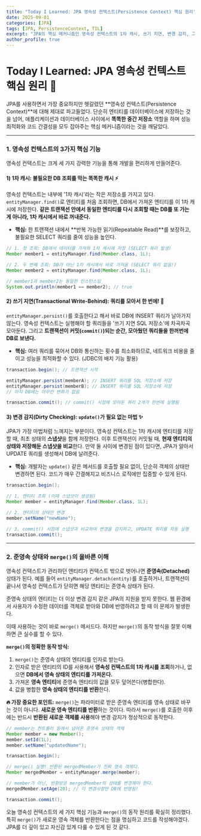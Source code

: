 ```yaml
---
title: "Today I Learned: JPA 영속성 컨텍스트(Persistence Context) 핵심 원리"
date: 2025-09-01
categories: [JPA]
tags: [JPA, PersistenceContext, TIL]
excerpt: "JPA의 핵심 메커니즘인 영속성 컨텍스트의 1차 캐시, 쓰기 지연, 변경 감지, 그리고 준영속 상태와 merge()의 동작 원리를 정리합니다."
author_profile: true
---
```


# Today I Learned: JPA 영속성 컨텍스트 핵심 원리 📝

JPA를 사용하면서 가장 중요하지만 헷갈렸던 **영속성 컨텍스트(Persistence Context)**에 대해 제대로 파고들었다. 단순히 엔티티를 데이터베이스에 저장하는 것을 넘어, 애플리케이션과 데이터베이스 사이에서 **똑똑한 중간 저장소** 역할을 하며 성능 최적화와 코드 간결성을 모두 잡아주는 핵심 메커니즘이라는 것을 깨달았다.

---

### 1. 영속성 컨텍스트의 3가지 핵심 기능

영속성 컨텍스트는 크게 세 가지 강력한 기능을 통해 개발을 편리하게 만들어준다.

#### **1) 1차 캐시: 불필요한 DB 조회를 막는 똑똑한 캐시 ⚡️**

영속성 컨텍스트는 내부에 '1차 캐시'라는 작은 저장소를 가지고 있다. `entityManager.find()`로 엔티티를 처음 조회하면, DB에서 가져온 엔티티를 이 1차 캐시에 저장한다. **같은 트랜잭션 안에서 동일한 엔티티를 다시 조회할 때는 DB를 또 가는 게 아니라, 1차 캐시에서 바로 꺼내준다.**

- **핵심:** 한 트랜잭션 내에서 **반복 가능한 읽기(Repeatable Read)**를 보장하고, 불필요한 SELECT 쿼리를 줄여 성능을 높인다.

```java
// 1. 첫 조회: DB에서 데이터를 가져와 1차 캐시에 저장 (SELECT 쿼리 발생)
Member member1 = entityManager.find(Member.class, 1L);

// 2. 두 번째 조회: DB가 아닌 1차 캐시에서 바로 가져옴 (SELECT 쿼리 없음!)
Member member2 = entityManager.find(Member.class, 1L);

// member1과 member2는 동일한 인스턴스임
System.out.println(member1 == member2); // true
```

#### **2) 쓰기 지연(Transactional Write-Behind): 쿼리를 모아서 한 번에! 🚀**

`entityManager.persist()`를 호출한다고 해서 바로 DB에 INSERT 쿼리가 날아가지 않는다. 영속성 컨텍스트는 실행해야 할 쿼리들을 '쓰기 지연 SQL 저장소'에 차곡차곡 모아둔다. 그리고 **트랜잭션이 커밋(`commit()`)되는 순간, 모아뒀던 쿼리들을 한꺼번에 DB로 보낸다.**

- **핵심:** 여러 쿼리를 묶어서 DB와 통신하는 횟수를 최소화하므로, 네트워크 비용을 줄이고 성능을 최적화할 수 있다. (JDBC의 배치 기능 활용)

```java
transaction.begin(); // 트랜잭션 시작

entityManager.persist(memberA); // INSERT 쿼리를 SQL 저장소에 저장
entityManager.persist(memberB); // INSERT 쿼리를 SQL 저장소에 저장
// 아직 DB에는 아무런 변화가 없음

transaction.commit(); // commit() 시점에 모아둔 쿼리 2개가 한번에 실행됨
```

#### **3) 변경 감지(Dirty Checking): `update()`가 필요 없는 마법 ✨**

JPA가 가장 마법처럼 느껴지는 부분이다. 영속성 컨텍스트는 1차 캐시에 엔티티를 저장할 때, 최초 상태의 **스냅샷**을 함께 저장한다. 이후 트랜잭션이 커밋될 때, **현재 엔티티의 상태와 저장해둔 스냅샷을 비교**한다. 만약 둘 사이에 변경된 점이 있다면, JPA가 알아서 UPDATE 쿼리를 생성해서 DB에 날려준다.

- **핵심:** 개발자는 `update()` 같은 메서드를 호출할 필요 없이, 단순히 객체의 상태만 변경하면 된다. 코드가 매우 간결해지고 비즈니스 로직에만 집중할 수 있게 된다.

```java
transaction.begin();

// 1. 엔티티 조회 (이때 스냅샷이 생성됨)
Member member = entityManager.find(Member.class, 1L);

// 2. 엔티티의 상태만 변경
member.setName("newName");

// 3. commit() 시점에 스냅샷과 비교하여 변경을 감지하고, UPDATE 쿼리를 자동 실행
transaction.commit();
```

---

### 2. 준영속 상태와 `merge()`의 올바른 이해

영속성 컨텍스트가 관리하던 엔티티가 컨텍스트 밖으로 벗어나면 **준영속(Detached)** 상태가 된다. 예를 들어 `entityManager.detach(entity)`를 호출하거나, 트랜잭션이 끝나서 영속성 컨텍스트가 닫히면 해당 엔티티는 준영속 상태가 된다.

준영속 상태의 엔티티는 더 이상 변경 감지 같은 JPA의 지원을 받지 못한다. 웹 환경에서 사용자가 수정한 데이터를 객체로 받아와 DB에 반영하려고 할 때 이 문제가 발생한다.

이때 사용하는 것이 바로 `merge()` 메서드다. 하지만 `merge()`의 동작 방식을 잘못 이해하면 큰 실수를 할 수 있다.

**`merge()`의 정확한 동작 방식:**

1.  `merge()`는 준영속 상태의 엔티티를 인자로 받는다.
2.  인자로 받은 엔티티의 ID를 사용해서 **영속성 컨텍스트의 1차 캐시를 조회**하거나, 없으면 **DB에서 영속 상태의 엔티티를 가져온다.**
3.  가져온 **영속 엔티티**에 준영속 엔티티의 값을 모두 덮어쓴다(병합한다).
4.  값을 병합한 **영속 상태의 엔티티를 반환**한다.

**🔥 가장 중요한 포인트:** `merge()`는 파라미터로 받은 준영속 엔티티를 영속 상태로 바꾸는 것이 아니다. **새로운 영속 엔티티를 반환**하는 것이다. 따라서 `merge()`를 호출한 이후에는 반드시 **반환된 새로운 객체를 사용**해야 변경 감지가 정상적으로 동작한다.

```java
// member는 컨트롤러 등에서 넘어온 준영속 상태의 객체
Member member = new Member();
member.setId(1L);
member.setName("updatedName");

transaction.begin();

// merge() 실행! 반환된 mergedMember가 진짜 영속 객체다.
Member mergedMember = entityManager.merge(member);

// member가 아닌, 반환받은 mergedMember의 상태를 변경해야 한다.
mergedMember.setAge(20); // 이 변경사항만 DB에 반영됨!

transaction.commit();
```

오늘 영속성 컨텍스트의 세 가지 핵심 기능과 `merge()`의 동작 원리를 확실히 정리했다. 특히 `merge()`가 새로운 영속 객체를 반환한다는 점을 명심하고 코드를 작성해야겠다. JPA를 더 깊이 있고 자신감 있게 다룰 수 있게 된 것 같다.
